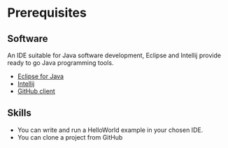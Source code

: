 # Prerequisites

## Software

 An IDE suitable for Java software development, Eclipse and Intellij provide ready to go Java programming tools.
 * [Eclipse for Java](https://www.eclipse.org/downloads/packages/eclipse-ide-java-developers/photonr)
 * [Intellij](https://www.jetbrains.com/idea/)
 * [GitHub client](https://desktop.github.com/)

## Skills

 - You can write and run a HelloWorld example in your chosen IDE.
 - You can clone a project from GitHub 
